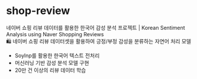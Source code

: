 # shop-review
네이버 쇼핑 리뷰 데이터를 활용한 한국어 감성 분석 프로젝트 | Korean Sentiment Analysis using Naver Shopping Reviews  
🛍️ 네이버 쇼핑 리뷰 데이터셋을 활용하여 긍정/부정 감성을 분류하는 자연어 처리 모델 
- Soylnp를 활용한 한국어 텍스트 전처리
- 머신러닝 기반 감성 분석 모델 구현
- 20만 건 이상의 리뷰 데이터 학습
